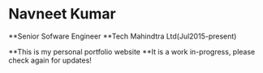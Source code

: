 
# Navneet Kumar
**Senior Sofware Engineer
**Tech Mahindtra Ltd(Jul2015-present)

**This is my personal portfolio website
**It is a work in-progress, please check again for updates!
